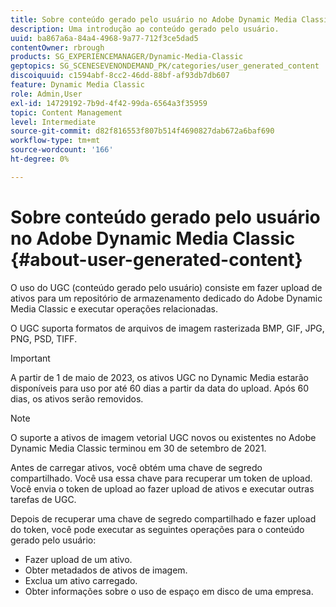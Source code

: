 ```yaml
---
title: Sobre conteúdo gerado pelo usuário no Adobe Dynamic Media Classic
description: Uma introdução ao conteúdo gerado pelo usuário.
uuid: ba867a6a-84a4-4968-9a77-712f3ce5dad5
contentOwner: rbrough
products: SG_EXPERIENCEMANAGER/Dynamic-Media-Classic
geptopics: SG_SCENESEVENONDEMAND_PK/categories/user_generated_content
discoiquuid: c1594abf-8cc2-46dd-88bf-af93db7db607
feature: Dynamic Media Classic
role: Admin,User
exl-id: 14729192-7b9d-4f42-99da-6564a3f35959
topic: Content Management
level: Intermediate
source-git-commit: d82f816553f807b514f4690827dab672a6baf690
workflow-type: tm+mt
source-wordcount: '166'
ht-degree: 0%

---
```


# Sobre conteúdo gerado pelo usuário no Adobe Dynamic Media Classic {#about-user-generated-content}

O uso do UGC (conteúdo gerado pelo usuário) consiste em fazer upload de ativos para um repositório de armazenamento dedicado do Adobe Dynamic Media Classic e executar operações relacionadas.

O UGC suporta formatos de arquivos de imagem rasterizada BMP, GIF, JPG, PNG, PSD, TIFF.

>[!IMPORTANT]
>
>A partir de 1 de maio de 2023, os ativos UGC no Dynamic Media estarão disponíveis para uso por até 60 dias a partir da data do upload. Após 60 dias, os ativos serão removidos.

<!-- * Vector: AI, EPS (EPS files from Adobe Illustrator 2018 are not supported), PDF (only when the PDF file is previously opened and saved in Adobe Illustrator CS6) -->

>[!NOTE]
>
>O suporte a ativos de imagem vetorial UGC novos ou existentes no Adobe Dynamic Media Classic terminou em 30 de setembro de 2021.

Antes de carregar ativos, você obtém uma chave de segredo compartilhado. Você usa essa chave para recuperar um token de upload. Você envia o token de upload ao fazer upload de ativos e executar outras tarefas de UGC.

Depois de recuperar uma chave de segredo compartilhado e fazer upload do token, você pode executar as seguintes operações para o conteúdo gerado pelo usuário:

* Fazer upload de um ativo.
* Obter metadados de ativos de imagem.
* Exclua um ativo carregado.
* Obter informações sobre o uso de espaço em disco de uma empresa.
